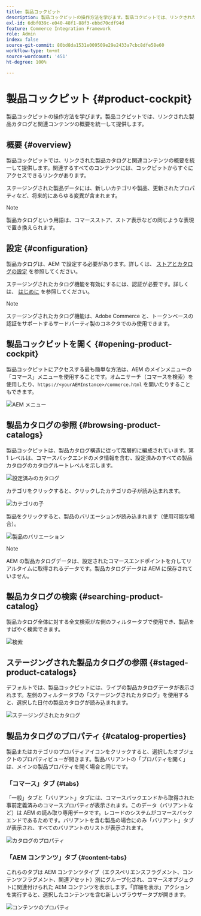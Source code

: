 ```yaml
---
title: 製品コックピット
description: 製品コックピットの操作方法を学びます。製品コクピットでは、リンクされた製品カタログと関連コンテンツの概要を統一して提供します。
exl-id: 6dbf039c-e040-48f1-88f3-ebbd70cdf94d
feature: Commerce Integration Framework
role: Admin
index: false
source-git-commit: 80bd8da1531e009509e29e2433a7cbc8dfe58e60
workflow-type: tm+mt
source-wordcount: '451'
ht-degree: 100%

---
```



# 製品コックピット {#product-cockpit}

製品コックピットの操作方法を学びます。製品コクピットでは、リンクされた製品カタログと関連コンテンツの概要を統一して提供します。

## 概要 {#overview}

製品コックピットでは、リンクされた製品カタログと関連コンテンツの概要を統一して提供します。関連するすべてのコンテンツには、コックピットからすぐにアクセスできるリンクがあります。

ステージングされた製品データには、新しいカテゴリや製品、更新されたプロパティなど、将来的にあらゆる変異が含まれます。

>[!NOTE]
>
>製品カタログという用語は、コマースストア、ストア表示などの同じような表現で置き換えられます。

## 設定 {#configuration}

製品カタログは、AEM で設定する必要があります。詳しくは、 [ストアとカタログの設定](/help/commerce-cloud/cif-storefront/getting-started.md#catalog) を参照してください。

ステージングされたカタログ機能を有効にするには、認証が必要です。詳しくは、 [はじめに](/help/commerce-cloud/cif-storefront/getting-started.md) を参照してください。

>[!NOTE]
>
>ステージングされたカタログ機能は、Adobe Commerce と、トークンベースの認証をサポートするサードパーティ製のコネクタでのみ使用できます。

## 製品コックピットを開く {#opening-product-cockpit}

製品コックピットにアクセスする最も簡単な方法は、AEM のメインメニューの「コマース」メニューを使用することです。オムニサーチ（コマースを検索）を使用したり、`https://<yourAEMInstance>/commerce.html` を開いたりすることもできます。

![AEM メニュー](../assets/aem-menu.png)

## 製品カタログの参照 {#browsing-product-catalogs}

製品コックピットは、製品カタログ構造に従って階層的に編成されています。第 1 レベルは、コマースバックエンドのメタ情報を含む、設定済みのすべての製品カタログのカタログルートレベルを示します。

![設定済みのカタログ](../assets/catalog-overview.png)

カテゴリをクリックすると、クリックしたカテゴリの子が読み込まれます。

![カテゴリの子](../assets/catalog-category-children.png)

製品をクリックすると、製品のバリエーションが読み込まれます（使用可能な場合）。

![製品のバリエーション](../assets/catalog-product-variation.png)

>[!NOTE]
>
>AEM の製品カタログデータは、設定されたコマースエンドポイントを介してリアルタイムに取得されるデータです。製品カタログデータは AEM に保存されていません。

## 製品カタログの検索 {#searching-product-catalog}

製品カタログ全体に対する全文検索が左側のフィルタータブで使用でき、製品をすばやく検索できます。

![検索](../assets/search-cockpit.png)

## ステージングされた製品カタログの参照 {#staged-product-catalogs}

デフォルトでは、製品コックピットには、ライブの製品カタログデータが表示されます。左側のフィルタータブの「ステージングされたカタログ」を使用すると、選択した日付の製品カタログが読み込まれます。

![ステージングされたカタログ](../assets/staged-cockpit.png)

## 製品カタログのプロパティ {#catalog-properties}

製品またはカテゴリのプロパティアイコンをクリックすると、選択したオブジェクトのプロパティビューが開きます。製品バリアントの「プロパティを開く」は、メインの製品プロパティを開く場合と同じです。

### 「コマース」タブ {#tabs}

「一般」タブと「バリアント」タブには、コマースバックエンドから取得された事前定義済みのコマースプロパティが表示されます。このデータ（バリアントなど）は AEM の読み取り専用データです。レコードのシステムがコマースバックエンドであるためです。バリアントを含む製品の場合にのみ「バリアント」タブが表示され、すべてのバリアントのリストが表示されます。

![カタログのプロパティ](../assets/catalog-properties.png)

### 「AEM コンテンツ」タブ {#content-tabs}

これらのタブは AEM コンテンツタイプ（エクスペリエンスフラグメント、コンテンツフラグメント、関連アセット）別にグループ化され、コマースオブジェクトに関連付けられた AEM コンテンツを表示します。「詳細を表示」アクションを実行すると、選択したコンテンツを含む新しいブラウザータブが開きます。

![コンテンツのプロパティ](../assets/content-properties.png)
